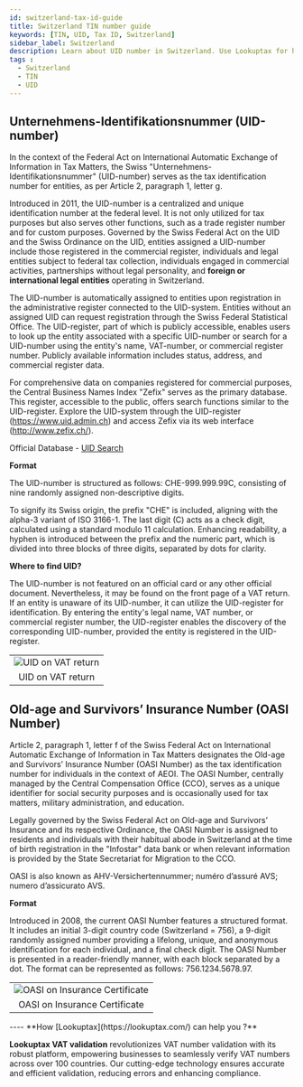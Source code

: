 ```yaml
---
id: switzerland-tax-id-guide
title: Switzerland TIN number guide
keywords: [TIN, UID, Tax ID, Switzerland]
sidebar_label: Switzerland
description: Learn about UID number in Switzerland. Use Lookuptax for hassle-free tax id validation in Switzerland and other 100+ countries
tags : 
  - Switzerland
  - TIN
  - UID
---
```


## Unternehmens-Identifikationsnummer (UID-number)
In the context of the Federal Act on International Automatic Exchange of Information in Tax Matters, the Swiss "Unternehmens-Identifikationsnummer" (UID-number) serves as the tax identification number for entities, as per Article 2, paragraph 1, letter g.

Introduced in 2011, the UID-number is a centralized and unique identification number at the federal level. It is not only utilized for tax purposes but also serves other functions, such as a trade register number and for custom purposes. Governed by the Swiss Federal Act on the UID and the Swiss Ordinance on the UID, entities assigned a UID-number include those registered in the commercial register, individuals and legal entities subject to federal tax collection, individuals engaged in commercial activities, partnerships without legal personality, and **foreign or international legal entities** operating in Switzerland.

The UID-number is automatically assigned to entities upon registration in the administrative register connected to the UID-system. Entities without an assigned UID can request registration through the Swiss Federal Statistical Office. The UID-register, part of which is publicly accessible, enables users to look up the entity associated with a specific UID-number or search for a UID-number using the entity's name, VAT-number, or commercial register number. Publicly available information includes status, address, and commercial register data.

For comprehensive data on companies registered for commercial purposes, the Central Business Names Index "Zefix" serves as the primary database. This register, accessible to the public, offers search functions similar to the UID-register. Explore the UID-system through the UID-register (https://www.uid.admin.ch) and access Zefix via its web interface (http://www.zefix.ch/).

Official Database - [UID Search](http://www.zefix.ch/)

**Format** 

The UID-number is structured as follows: CHE-999.999.99C, consisting of nine randomly assigned non-descriptive digits.

To signify its Swiss origin, the prefix "CHE" is included, aligning with the alpha-3 variant of ISO 3166-1. The last digit (C) acts as a check digit, calculated using a standard modulo 11 calculation. Enhancing readability, a hyphen is introduced between the prefix and the numeric part, which is divided into three blocks of three digits, separated by dots for clarity. 

**Where to find UID?**

The UID-number is not featured on an official card or any other official document. Nevertheless, it may be found on the front page of a VAT return. If an entity is unaware of its UID-number, it can utilize the UID-register for identification. By entering the entity's legal name, VAT number, or commercial register number, the UID-register enables the discovery of the corresponding UID-number, provided the entity is registered in the UID-register.

<table align="center" border="0px" border-color="#dedede"><tr><td>
  <img src="/docs/img/taxid/vat-return.PNG" alt="UID on VAT return"/>
  </td></tr>
  <tr><td align="center">UID on VAT return</td></tr>
</table>

## Old-age and Survivors’ Insurance Number (OASI Number)
Article 2, paragraph 1, letter f of the Swiss Federal Act on International Automatic Exchange of Information in Tax Matters designates the Old-age and Survivors’ Insurance Number (OASI Number) as the tax identification number for individuals in the context of AEOI. The OASI Number, centrally managed by the Central Compensation Office (CCO), serves as a unique identifier for social security purposes and is occasionally used for tax matters, military administration, and education. 

Legally governed by the Swiss Federal Act on Old-age and Survivors’ Insurance and its respective Ordinance, the OASI Number is assigned to residents and individuals with their habitual abode in Switzerland at the time of birth registration in the "Infostar" data bank or when relevant information is provided by the State Secretariat for Migration to the CCO.

OASI is also known as AHV-Versichertennummer; numéro d’assuré AVS; numero d’assicurato AVS.

**Format**

Introduced in 2008, the current OASI Number features a structured format. It includes an initial 3-digit country code (Switzerland = 756), a 9-digit randomly assigned number providing a lifelong, unique, and anonymous identification for each individual, and a final check digit. The OASI Number is presented in a reader-friendly manner, with each block separated by a dot. The format can be represented as follows: 756.1234.5678.97.

<table align="center" border="0px" border-color="#dedede"><tr><td>
  <img src="/docs/img/taxid/oasi.PNG" alt="OASI on Insurance Certificate"/>
  </td></tr>
  <tr><td align="center">OASI on Insurance Certificate</td></tr>
</table>
----
**How [Lookuptax](https://lookuptax.com/) can help you ?**

**Lookuptax VAT validation** revolutionizes VAT number validation with its robust platform, empowering businesses to seamlessly verify VAT numbers across over 100 countries. Our cutting-edge technology ensures accurate and efficient validation, reducing errors and enhancing compliance.

